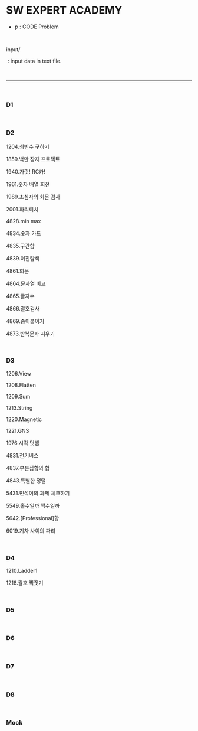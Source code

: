 # SW EXPERT ACADEMY

- p : CODE Problem<br>

<br>

input/<br>

​	: input data in text file.

<br>

<hr>

<br>

### D1

<br>

### D2

1204.최빈수 구하기<br>

1859.백만 장자 프로젝트<br>

1940.가랏! RC카!<br>

1961.숫자 배열 회전<br>

1989.초심자의 회문 검사<br>

2001.파리퇴치<br>

4828.min max<br>

4834.숫자 카드<br>

4835.구간합<br>

4839.이진탐색<br>

4861.회문<br>

4864.문자열 비교<br>

4865.글자수<br>

4866.괄호검사<br>

4869.종이붙이기<br>

4873.반복문자 지우기<br>

<br>

### D3

1206.View<br>

1208.Flatten<br>

1209.Sum<br>

1213.String<br>

1220.Magnetic<br>

1221.GNS<br>

1976.시각 덧셈<br>

4831.전기버스<br>

4837.부분집합의 합<br>

4843.특별한 정렬<br>

5431.민석이의 과제 체크하기<br>

5549.홀수일까 짝수일까<br>

5642.[Professional]합<br>

6019.기차 사이의 파리<br>

<br>

### D4

1210.Ladder1<br>

1218.괄호 짝짓기<br>

<br>

### D5

<br>

### D6

<br>

### D7

<br>

### D8

<br>

### Mock

<br>